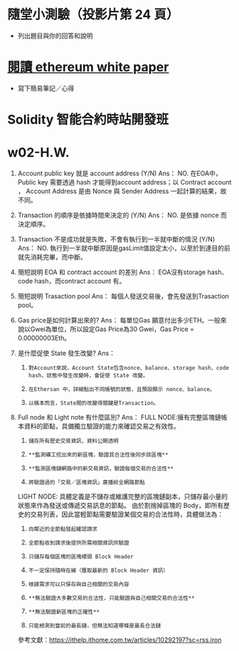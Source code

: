 # 隨堂小測驗（投影片第 24 頁）
- 列出題目與你的回答和說明
# [閱讀 ethereum white paper](https://ethereum.org/en/whitepaper/)
- 寫下簡易筆記／心得
# Solidity 智能合約時站開發班
# w02-H.W.
1. Account public key 就是 account address (Y/N)
    Ans： NO.
    在EOA中，Public key 需要透過 hash 才能得到account address；以 Contract account ， Account Address 是由 Nonce 與 Sender Address 一起計算的結果，故不同。
    
2. Transaction 的順序是依據時間來決定的 (Y/N)
    Ans： NO. 是依據 nonce 而決定順序。
    

3. Transaction 不是成功就是失敗，不會有執行到一半就中斷的情況 (Y/N)
    Ans： NO.
    執行到一半就中斷原因是gasLimit值設定太小，以至於到達目的前就先消耗完畢，而中斷。
    
4. 簡短說明 EOA 和 contract account 的差別
    Ans：
    EOA沒有storage hash、code hash，而contract account 有。

6. 簡短說明 Trasaction pool
    Ans：
    每個人發送交易後，會先發送到Trasaction pool。

7. Gas price是如何計算出來的?
    Ans：
    每單位Gas 願意付出多少ETH。一般來說以Gwei為單位，所以設定Gas Price為30 Gwei，Gas Price = 0.00000003Eth。
    
8. 是什麼促使 State 發生改變?
    Ans：
    1.     對Account來說，Account State包含nonce、balance、storage hash、code hash，狀態中發生改變時，會促使 State 改變。
    2.     在Ethersan 中，詳細點出不同帳號的狀態，且預設顯示 nonce、balance。
    3.     以帳本而言，State間的改變得關鍵是Transaction。

9. Full node 和 Light note 有什麼區別?
    Ans：
    FULL NODE:擁有完整區塊鏈帳本資料的節點，具備獨立驗證的能力來確認交易之有效性。
    1.     儲存所有歷史交易資訊，資料公開透明
    2.     **監測礦工挖出來的新區塊，驗證其合法性後同步該區塊**
    3.     **監測區塊鏈網路中的新交易資訊，驗證每個交易的合法性**
    4.     將驗證過的「交易／區塊資訊」廣播給全網路節點
    
    LIGHT NODE:
    具體定義是不儲存或維護完整的區塊鏈副本，只儲存最小量的狀態來作為發送或傳遞交易訊息的節點。
    由於割捨掉區塊的 Body，即所有歷史的交易列表，因此當輕節點需要驗證某個交易的合法性時，具體做法為：
    1.     向鄰近的全節點發起確認請求
    2.     全節點收到請求後提供所需相關資訊供驗證
    3.     只儲存每個區塊的區塊標頭 Block Header
    4.     不一定保持隨時在線（獲取最新的 Block Header 資訊）
    5.     根據需求可以只保存與自己相關的交易內容
    6.     **無法驗證大多數交易的合法性，只能驗證與自己相關交易的合法性**
    7.     **無法驗證新區塊的正確性**
    8.     只能檢測到當前的最長鏈，但無法知道哪條是最長合法鏈
    參考文獻：https://ithelp.ithome.com.tw/articles/10292197?sc=rss.iron